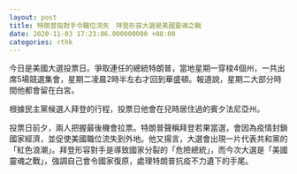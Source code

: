 ```yaml
---
layout: post
title: 特朗普指對手令職位流失　拜登形容大選是美國靈魂之戰
date: 2020-11-03 17:23:06.000000000 +08:00
categories: rthk
---
```


今日是美國大選投票日。爭取連任的總統特朗普，當地星期一穿梭4個州，一共出席5場競選集會，星期二凌晨2時半左右才回到華盛頓。報道說，星期二大部分時間他都會留在白宮。

根據民主黨候選人拜登的行程，投票日他會在兒時居住過的賓夕法尼亞州。

投票日前夕，兩人把握最後機會拉票。特朗普聲稱拜登若果當選，會因為疫情封鎖國家經濟，並促使美國職位流失到外地。他又揚言，大選會出現一片代表共和黨的「紅色浪潮」。拜登形容對手是導致國家分裂的「危險總統」，而今次大選是「美國靈魂之戰」，強調自己會令國家復原，處理特朗普抗疫不力遺下的手尾。
